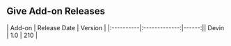 ## Give Add-on Releases

| Add-on   |      Release Date |  Version |
|:----------|:-------------:|------:|| Devin | 1.0 | 210 |
